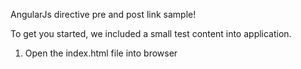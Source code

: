 AngularJs directive pre and post link sample!

To get you started, we included a small test content into application.

1) Open the index.html file into browser


